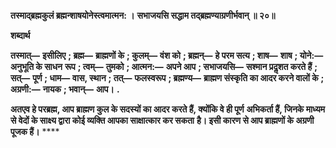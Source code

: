 **तस्माद्ब्रह्मकुलं ब्रह्मन्शाषयोनेस्त्वमात्मन: ।** **सभाजयसि सद्धाम तद्ब्रह्मण्याग्रणीर्भवान् ॥ २०॥** 

**शब्दार्थ** 

**तस्मात्—** **इसीलिए** **; ब्रह्म—** **ब्राह्मणों के** **; कुलम्—** **वंश को** **; ब्रह्मन्—** **हे परम सत्य** **; शाष—** **शाष** **; योने:—** **अनुभूति के साधन** **रूप** **; त्वम्—** **तुमको** **; आत्मन:—** **अपने आप** **; सभाजयसि—** **सश्मान प्रदॢशत करते हैं** **; सत्—** **पूर्ण** **; धाम—** **वास, स्थान** **; तत्—** **फलस्वरूप** **; ब्रह्मण्य—** **ब्राह्मण संस्कृति का आदर करने वालों के** **; अग्रणी:—** **नायक** **; भवान्—** **आप।** **.** 

**अतएव हे परब्रह्म, आप ब्राह्मण कुल के सदस्यों का आदर करते हैं, क्योंकि वे ही पूर्ण** **अभिकर्ता हैं, जिनके माध्यम से वेदों के साक्ष्य द्वारा कोई व्यक्ति आपका साक्षात्कार कर सकता** **है। इसी कारण से आप ब्राह्मणों के अग्रणी पूजक हैं।** **** 